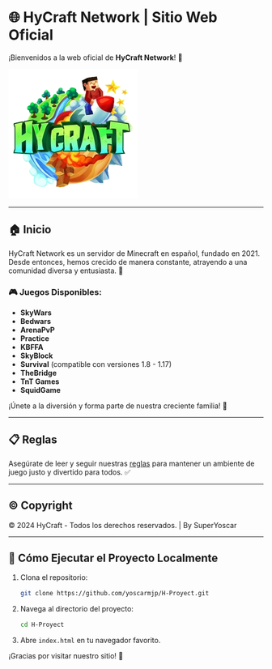 # 🌐 HyCraft Network | Sitio Web Oficial

¡Bienvenidos a la web oficial de **HyCraft Network**! 🎉

![HyLogo](assets/img/HyLogo.png)

---

## 🏠 Inicio

HyCraft Network es un servidor de Minecraft en español, fundado en 2021. Desde entonces, hemos crecido de manera constante, atrayendo a una comunidad diversa y entusiasta. 🚀

### 🎮 Juegos Disponibles:
- **SkyWars**
- **Bedwars**
- **ArenaPvP**
- **Practice**
- **KBFFA**
- **SkyBlock**
- **Survival** (compatible con versiones 1.8 - 1.17)
- **TheBridge**
- **TnT Games**
- **SquidGame**

¡Únete a la diversión y forma parte de nuestra creciente familia! 🤗

---

## 📋 Reglas

Asegúrate de leer y seguir nuestras [reglas](reglas.html) para mantener un ambiente de juego justo y divertido para todos. ✅

---

## © Copyright

© 2024 HyCraft - Todos los derechos reservados. | By SuperYoscar

---

## 🚀 Cómo Ejecutar el Proyecto Localmente

1. Clona el repositorio:
    ```sh
    git clone https://github.com/yoscarmjp/H-Proyect.git
    ```

2. Navega al directorio del proyecto:
    ```sh
    cd H-Proyect
    ```

3. Abre `index.html` en tu navegador favorito.

¡Gracias por visitar nuestro sitio! 🥳

